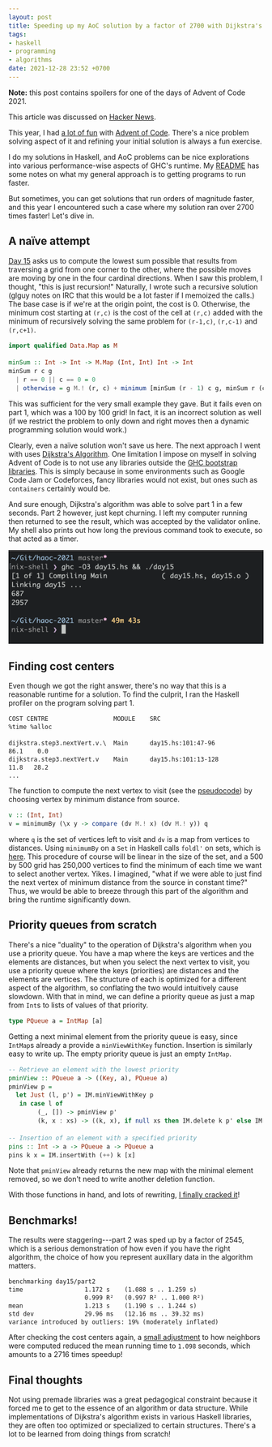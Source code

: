 ```yaml
---
layout: post
title: Speeding up my AoC solution by a factor of 2700 with Dijkstra's
tags:
- haskell
- programming
- algorithms
date: 2021-12-28 23:52 +0700
---
```

**Note:** this post contains spoilers for one of the days of Advent of
Code 2021.

This article was discussed on [Hacker
News](https://news.ycombinator.com/item?id=29757176).

This year, I had [a lot of fun](https://github.com/siraben/haoc-2021/)
with [Advent of Code](https://adventofcode.com/2021/).  There's a nice
problem solving aspect of it and refining your initial solution is
always a fun exercise.

I do my solutions in Haskell, and AoC problems can be nice
explorations into various performance-wise aspects of GHC's runtime.
My
[README](https://github.com/siraben/haoc-2021/#haskell-advent-of-code-2021)
has some notes on what my general approach is to getting programs to
run faster.

But sometimes, you can get solutions that run orders of magnitude
faster, and this year I encountered such a case where my solution ran
over 2700 times faster!  Let's dive in.

## A naïve attempt
[Day 15](https://adventofcode.com/2021/day/15) asks us to compute the
lowest sum possible that results from traversing a grid from one
corner to the other, where the possible moves are moving by one in the
four cardinal directions.  When I saw this problem, I
thought, "this is just recursion!"  Naturally, I wrote such a
recursive solution (glguy notes on IRC that this would be a lot faster
if I memoized the calls.)  The base case is if we're at the origin
point, the cost is 0.  Otherwise, the minimum cost starting at `(r,c)`
is the cost of the cell at `(r,c)` added with the minimum of
recursively solving the same problem for `(r-1,c)`, `(r,c-1)` and
`(r,c+1)`.

```haskell
import qualified Data.Map as M

minSum :: Int -> Int -> M.Map (Int, Int) Int -> Int
minSum r c g
  | r == 0 || c == 0 = 0
  | otherwise = g M.! (r, c) + minimum [minSum (r - 1) c g, minSum r (c - 1) g, minSum r (c + 1) g]
```

This was sufficient for the very small example they gave.  But it
fails even on part 1, which was a 100 by 100 grid!  In fact, it is an
incorrect solution as well (if we restrict the problem to only down
and right moves then a dynamic programming solution would work.)

Clearly, even a naïve solution won't save us here.  The next approach
I went with uses [Dijkstra's
Algorithm](https://en.wikipedia.org/wiki/Dijkstra%27s_algorithm). One
limitation I impose on myself in solving Advent of Code is to not use
any libraries outside the [GHC bootstrap
libraries](https://downloads.haskell.org/~ghc/latest/docs/html/libraries/index.html).
This is simply because in some environments such as Google Code Jam or
Codeforces, fancy libraries would not exist, but ones such as
`containers` certainly would be.

And sure enough, Dijkstra's algorithm was able to solve part 1 in a
few seconds.  Part 2 however, just kept churning.  I left my computer
running then returned to see the result, which was accepted by the
validator online.  My shell also prints out how long the previous
command took to execute, so that acted as a timer.

![First success](/assets/day15slow.png)

## Finding cost centers
Even though we got the right answer, there's no way that this is a
reasonable runtime for a solution.  To find the culprit, I ran the
Haskell profiler on the program solving part 1.

```
COST CENTRE                  MODULE    SRC                        %time %alloc

dijkstra.step3.nextVert.v.\  Main      day15.hs:101:47-96          86.1    0.0
dijkstra.step3.nextVert.v    Main      day15.hs:101:13-128         11.8   28.2
...
```

The function to compute the next vertex to visit (see the
[pseudocode](https://en.wikipedia.org/wiki/Dijkstra%27s_algorithm#Pseudocode))
by choosing vertex by minimum distance from source.

```haskell
v :: (Int, Int)
v = minimumBy (\x y -> compare (dv M.! x) (dv M.! y)) q
```

where `q` is the set of vertices left to visit and `dv` is a map from
vertices to distances.  Using `minimumBy` on a `Set` in Haskell calls
`foldl'` on sets, which is
[here](https://hackage.haskell.org/package/containers-0.6.5.1/docs/src/Data.Set.Internal.html#foldl%27).
This procedure of course will be linear in the size of the set, and a
500 by 500 grid has 250,000 vertices to find the minimum of each time
we want to select another vertex.  Yikes.  I imagined, "what if we were
able to just find the next vertex of minimum distance from the source
in constant time?"  Thus, we would be able to breeze through this part
of the algorithm and bring the runtime significantly down.

## Priority queues from scratch
There's a nice "duality" to the operation of Dijkstra's algorithm when
you use a priority queue.  You have a map where the keys are vertices
and the elements are distances, but when you select the next vertex to
visit, you use a priority queue where the keys (priorities) are
distances and the elements are vertices.  The structure of each is
optimized for a different aspect of the algorithm, so conflating the
two would intuitively cause slowdown.  With that in mind, we can
define a priority queue as just a map from `Int`s to lists of values
of that priority.

```haskell
type PQueue a = IntMap [a]
```

Getting a next minimal element from the priority queue is easy, since
`IntMap`s already a provide a `minViewWithKey` function.  Insertion is
similarly easy to write up.  The empty priority queue is just an empty
`IntMap`.

```haskell
-- Retrieve an element with the lowest priority
pminView :: PQueue a -> ((Key, a), PQueue a)
pminView p =
  let Just (l, p') = IM.minViewWithKey p
   in case l of
        (_, []) -> pminView p'
        (k, x : xs) -> ((k, x), if null xs then IM.delete k p' else IM.insert k xs p')

-- Insertion of an element with a specified priority
pins :: Int -> a -> PQueue a -> PQueue a
pins k x = IM.insertWith (++) k [x]
```

Note that `pminView` already returns the new map with the minimal
element removed, so we don't need to write another deletion function.

With those functions in hand, and lots of rewriting, [I finally
cracked
it](https://github.com/siraben/haoc-2021/commit/7a52a62eee7f45b0e9612948ef43c09f22ecd78b#diff-3cc7997ef8ee621857f43efc5829f5e774da63a889e78819714e25f6501f0af7)!

## Benchmarks!
The results were staggering---part 2 was sped up by a factor of 2545,
which is a serious demonstration of how even if you have the right
algorithm, the choice of how you represent auxillary data in the
algorithm matters.

```
benchmarking day15/part2
time                 1.172 s    (1.088 s .. 1.259 s)
                     0.999 R²   (0.997 R² .. 1.000 R²)
mean                 1.213 s    (1.190 s .. 1.244 s)
std dev              29.96 ms   (12.16 ms .. 39.32 ms)
variance introduced by outliers: 19% (moderately inflated)
```

After checking the cost centers again, a [small
adjustment](https://github.com/siraben/haoc-2021/commit/1cf5e6e37b780e46ff5947048663349978ae2509#diff-3cc7997ef8ee621857f43efc5829f5e774da63a889e78819714e25f6501f0af7)
to how neighbors were computed reduced the mean running time to
`1.098` seconds, which amounts to a 2716 times speedup!

## Final thoughts
Not using premade libraries was a great pedagogical constraint because
it forced me to get to the essence of an algorithm or data structure.
While implementations of Dijkstra's algorithm exists in various
Haskell libraries, they are often too optimized or specialized to
certain structures.  There's a lot to be learned from doing things
from scratch!
